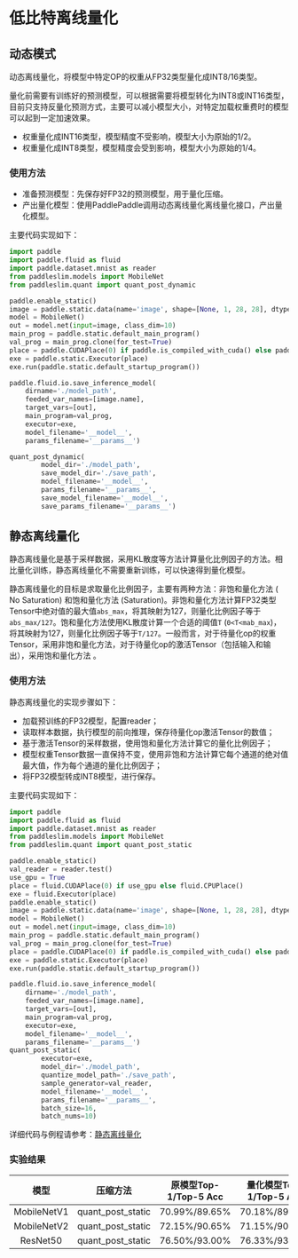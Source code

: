 # 低比特离线量化

## 动态模式

动态离线量化，将模型中特定OP的权重从FP32类型量化成INT8/16类型。

量化前需要有训练好的预测模型，可以根据需要将模型转化为INT8或INT16类型，目前只支持反量化预测方式，主要可以减小模型大小，对特定加载权重费时的模型可以起到一定加速效果。

- 权重量化成INT16类型，模型精度不受影响，模型大小为原始的1/2。
- 权重量化成INT8类型，模型精度会受到影响，模型大小为原始的1/4。

### 使用方法

- 准备预测模型：先保存好FP32的预测模型，用于量化压缩。
- 产出量化模型：使用PaddlePaddle调用动态离线量化离线量化接口，产出量化模型。

主要代码实现如下：

```python
import paddle
import paddle.fluid as fluid
import paddle.dataset.mnist as reader
from paddleslim.models import MobileNet
from paddleslim.quant import quant_post_dynamic

paddle.enable_static()
image = paddle.static.data(name='image', shape=[None, 1, 28, 28], dtype='float32')
model = MobileNet()
out = model.net(input=image, class_dim=10)
main_prog = paddle.static.default_main_program()
val_prog = main_prog.clone(for_test=True)
place = paddle.CUDAPlace(0) if paddle.is_compiled_with_cuda() else paddle.CPUPlace()
exe = paddle.static.Executor(place)
exe.run(paddle.static.default_startup_program())

paddle.fluid.io.save_inference_model(
    dirname='./model_path',
    feeded_var_names=[image.name],
    target_vars=[out],
    main_program=val_prog,
    executor=exe,
    model_filename='__model__',
    params_filename='__params__')

quant_post_dynamic(
        model_dir='./model_path',
        save_model_dir='./save_path',
        model_filename='__model__',
        params_filename='__params__',
        save_model_filename='__model__',
        save_params_filename='__params__')
```

## 静态离线量化

静态离线量化是基于采样数据，采用KL散度等方法计算量化比例因子的方法。相比量化训练，静态离线量化不需要重新训练，可以快速得到量化模型。

静态离线量化的目标是求取量化比例因子，主要有两种方法：非饱和量化方法 ( No Saturation) 和饱和量化方法 (Saturation)。非饱和量化方法计算FP32类型Tensor中绝对值的最大值`abs_max`，将其映射为127，则量化比例因子等于`abs_max/127`。饱和量化方法使用KL散度计算一个合适的阈值`T` (`0<T<mab_max`)，将其映射为127，则量化比例因子等于`T/127`。一般而言，对于待量化op的权重Tensor，采用非饱和量化方法，对于待量化op的激活Tensor（包括输入和输出），采用饱和量化方法 。

### 使用方法

静态离线量化的实现步骤如下：

- 加载预训练的FP32模型，配置reader；
- 读取样本数据，执行模型的前向推理，保存待量化op激活Tensor的数值；
- 基于激活Tensor的采样数据，使用饱和量化方法计算它的量化比例因子；
- 模型权重Tensor数据一直保持不变，使用非饱和方法计算它每个通道的绝对值最大值，作为每个通道的量化比例因子；
- 将FP32模型转成INT8模型，进行保存。

主要代码实现如下：

```python
import paddle
import paddle.fluid as fluid
import paddle.dataset.mnist as reader
from paddleslim.models import MobileNet
from paddleslim.quant import quant_post_static

paddle.enable_static()
val_reader = reader.test()
use_gpu = True
place = fluid.CUDAPlace(0) if use_gpu else fluid.CPUPlace()
exe = fluid.Executor(place)
paddle.enable_static()
image = paddle.static.data(name='image', shape=[None, 1, 28, 28], dtype='float32')
model = MobileNet()
out = model.net(input=image, class_dim=10)
main_prog = paddle.static.default_main_program()
val_prog = main_prog.clone(for_test=True)
place = paddle.CUDAPlace(0) if paddle.is_compiled_with_cuda() else paddle.CPUPlace()
exe = paddle.static.Executor(place)
exe.run(paddle.static.default_startup_program())

paddle.fluid.io.save_inference_model(
    dirname='./model_path',
    feeded_var_names=[image.name],
    target_vars=[out],
    main_program=val_prog,
    executor=exe,
    model_filename='__model__',
    params_filename='__params__')
quant_post_static(
        executor=exe,
        model_dir='./model_path',
        quantize_model_path='./save_path',
        sample_generator=val_reader,
        model_filename='__model__',
        params_filename='__params__',
        batch_size=16,
        batch_nums=10)
```

详细代码与例程请参考：[静态离线量化](https://github.com/PaddlePaddle/PaddleSlim/tree/develop/demo/quant/quant_post)

### 实验结果

|       模型        |     压缩方法     | 原模型Top-1/Top-5 Acc | 量化模型Top-1/Top-5 Acc |
| :---------------: | :--------------: | :-------------------: | :---------------------: |
|    MobileNetV1    |   quant_post_static    |     70.99%/89.65%     |      70.18%/89.25%      |
|    MobileNetV2    |   quant_post_static    |     72.15%/90.65%     |      71.15%/90.11%      |
|     ResNet50      |   quant_post_static    |     76.50%/93.00%     |      76.33%/93.02%      |
